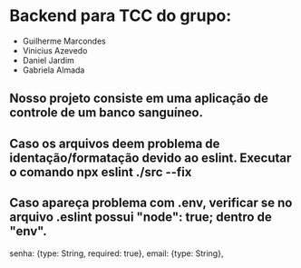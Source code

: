 # Backend para TCC do grupo:

 * Guilherme Marcondes
 * Vinicius Azevedo
 * Daniel Jardim
 * Gabriela Almada

 ## Nosso projeto consiste em uma aplicação de controle de um banco sanguíneo.

 ## Caso os arquivos deem problema de identação/formatação devido ao eslint. Executar o comando npx eslint ./src --fix

 ## Caso apareça problema com .env, verificar se no arquivo .eslint possui "node": true; dentro de "env".
 senha: {type: String, required: true},
 email: {type: String},
